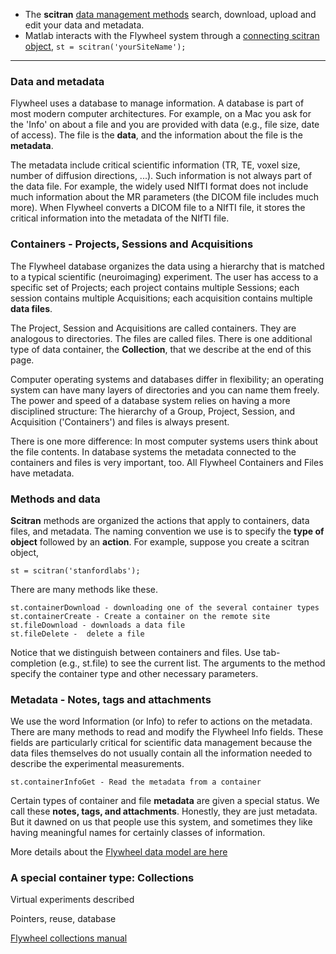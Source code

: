 * The **scitran** [data management methods](data-management) search, download, upload and edit your data and metadata.
* Matlab interacts with the Flywheel system through a [connecting scitran object](Connecting-and-Authentication), ```st = scitran('yourSiteName');```

***

### Data and metadata
Flywheel uses a database to manage information.  A database is part of most modern computer architectures. For example, on a Mac you ask for the 'Info' on about a file and you are provided with data (e.g., file size, date of access). The file is the **data**, and the information about the file is the **metadata**. 

The metadata include critical scientific information (TR, TE, voxel size, number of diffusion directions, ...). Such information is not always part of the data file.  For example, the widely used NIfTI format does not include much information about the MR parameters (the DICOM file includes much more). When Flywheel converts a DICOM file to a NIfTI file, it stores the critical information into the metadata of the NIfTI file.  

### Containers - Projects, Sessions and Acquisitions
The Flywheel database organizes the data using a hierarchy that is matched to a typical scientific (neuroimaging) experiment. The user has access to a specific set of Projects; each project contains multiple Sessions; each session contains multiple Acquisitions; each acquisition contains multiple **data files**.  

The Project, Session and Acquisitions are called containers.  They are analogous to directories. The files are called files.  There is one additional type of data container, the **Collection**, that we describe at the end of this page.

Computer operating systems and databases differ in flexibility; an operating system can have many layers of directories and you can name them freely.  The power and speed of a database system relies on having a more disciplined structure:  The hierarchy of a Group, Project, Session, and Acquisition ('Containers') and files is always present.

There is one more difference: In most computer systems users think about the file contents. In database systems the metadata connected to the containers and files is very important, too. All Flywheel Containers and Files have metadata. 

### Methods and data

**Scitran** methods are organized the actions that apply to containers, data files, and metadata. The naming convention we use is to specify the **type of object** followed by an **action**.  For example, suppose you create a scitran object, 

    st = scitran('stanfordlabs');

There are many methods like these.
```
st.containerDownload - downloading one of the several container types
st.containerCreate - Create a container on the remote site
st.fileDownload - downloads a data file
st.fileDelete -  delete a file
```
Notice that we distinguish between containers and files.  Use tab-completion (e.g., st.file<Tab>) to see the current list. The arguments to the method specify the container type and other necessary parameters. 

### Metadata - Notes, tags and attachments

We use the word Information (or Info) to refer to actions on the metadata. There are many methods to read and modify the Flywheel Info fields.  These fields are particularly critical for scientific data management because the data files themselves do not usually contain all the information needed to describe the experimental measurements.

    st.containerInfoGet - Read the metadata from a container

Certain types of container and file **metadata** are given a special status.  We call these **notes, tags, and attachments**.  Honestly, they are just metadata.  But it dawned on us that people use this system, and sometimes they like having meaningful names for certainly classes of information. 

More details about the [Flywheel data model are here](Flywheel-data-model)

### A special container type: Collections

Virtual experiments described

Pointers, reuse, database

[Flywheel collections manual](https://docs.flywheel.io/display/EM/Using+Collections)